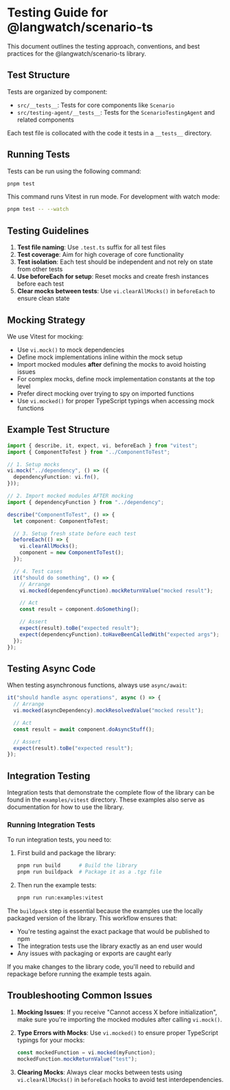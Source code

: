 # Testing Guide for @langwatch/scenario-ts

This document outlines the testing approach, conventions, and best practices for the @langwatch/scenario-ts library.

## Test Structure

Tests are organized by component:

- `src/__tests__`: Tests for core components like `Scenario`
- `src/testing-agent/__tests__`: Tests for the `ScenarioTestingAgent` and related components

Each test file is collocated with the code it tests in a `__tests__` directory.

## Running Tests

Tests can be run using the following command:

```bash
pnpm test
```

This command runs Vitest in run mode. For development with watch mode:

```bash
pnpm test -- --watch
```

## Testing Guidelines

1. **Test file naming**: Use `.test.ts` suffix for all test files
2. **Test coverage**: Aim for high coverage of core functionality
3. **Test isolation**: Each test should be independent and not rely on state from other tests
4. **Use beforeEach for setup**: Reset mocks and create fresh instances before each test
5. **Clear mocks between tests**: Use `vi.clearAllMocks()` in `beforeEach` to ensure clean state

## Mocking Strategy

We use Vitest for mocking:

- Use `vi.mock()` to mock dependencies
- Define mock implementations inline within the mock setup
- Import mocked modules **after** defining the mocks to avoid hoisting issues
- For complex mocks, define mock implementation constants at the top level
- Prefer direct mocking over trying to spy on imported functions
- Use `vi.mocked()` for proper TypeScript typings when accessing mock functions

## Example Test Structure

```typescript
import { describe, it, expect, vi, beforeEach } from "vitest";
import { ComponentToTest } from "../ComponentToTest";

// 1. Setup mocks
vi.mock("../dependency", () => ({
  dependencyFunction: vi.fn(),
}));

// 2. Import mocked modules AFTER mocking
import { dependencyFunction } from "../dependency";

describe("ComponentToTest", () => {
  let component: ComponentToTest;

  // 3. Setup fresh state before each test
  beforeEach(() => {
    vi.clearAllMocks();
    component = new ComponentToTest();
  });

  // 4. Test cases
  it("should do something", () => {
    // Arrange
    vi.mocked(dependencyFunction).mockReturnValue("mocked result");

    // Act
    const result = component.doSomething();

    // Assert
    expect(result).toBe("expected result");
    expect(dependencyFunction).toHaveBeenCalledWith("expected args");
  });
});
```

## Testing Async Code

When testing asynchronous functions, always use `async/await`:

```typescript
it("should handle async operations", async () => {
  // Arrange
  vi.mocked(asyncDependency).mockResolvedValue("mocked result");

  // Act
  const result = await component.doAsyncStuff();

  // Assert
  expect(result).toBe("expected result");
});
```

## Integration Testing

Integration tests that demonstrate the complete flow of the library can be found in the `examples/vitest` directory. These examples also serve as documentation for how to use the library.

### Running Integration Tests

To run integration tests, you need to:

1. First build and package the library:

   ```bash
   pnpm run build      # Build the library
   pnpm run buildpack  # Package it as a .tgz file
   ```

2. Then run the example tests:
   ```bash
   pnpm run run:examples:vitest
   ```

The `buildpack` step is essential because the examples use the locally packaged version of the library. This workflow ensures that:

- You're testing against the exact package that would be published to npm
- The integration tests use the library exactly as an end user would
- Any issues with packaging or exports are caught early

If you make changes to the library code, you'll need to rebuild and repackage before running the example tests again.

## Troubleshooting Common Issues

1. **Mocking Issues**: If you receive "Cannot access X before initialization", make sure you're importing the mocked modules after calling `vi.mock()`.

2. **Type Errors with Mocks**: Use `vi.mocked()` to ensure proper TypeScript typings for your mocks:

   ```typescript
   const mockedFunction = vi.mocked(myFunction);
   mockedFunction.mockReturnValue("test");
   ```

3. **Clearing Mocks**: Always clear mocks between tests using `vi.clearAllMocks()` in `beforeEach` hooks to avoid test interdependencies.
